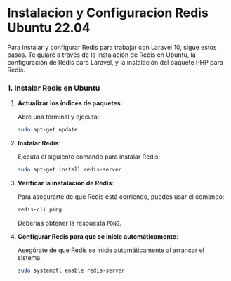 # Instalacion y Configuracion Redis Ubuntu 22.04

Para instalar y configurar Redis para trabajar con Laravel 10, sigue estos pasos. Te guiaré a través de la instalación de Redis en Ubuntu, la configuración de Redis para Laravel, y la instalación del paquete PHP para Redis.

### 1. Instalar Redis en Ubuntu

1. **Actualizar los índices de paquetes**:

   Abre una terminal y ejecuta:

   ```bash
   sudo apt-get update
   ```

2. **Instalar Redis**:

   Ejecuta el siguiente comando para instalar Redis:

   ```bash
   sudo apt-get install redis-server
   ```

3. **Verificar la instalación de Redis**:

   Para asegurarte de que Redis está corriendo, puedes usar el comando:

   ```bash
   redis-cli ping
   ```

   Deberías obtener la respuesta `PONG`.

4. **Configurar Redis para que se inicie automáticamente**:

   Asegúrate de que Redis se inicie automáticamente al arrancar el sistema:

   ```bash
   sudo systemctl enable redis-server
   ```
